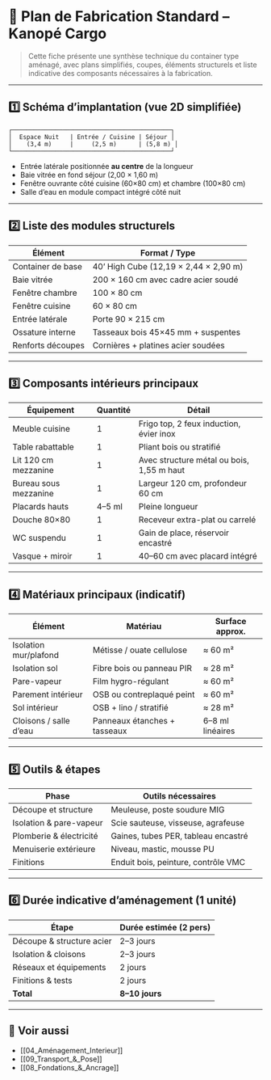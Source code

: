 # 📐 Plan de Fabrication Standard – Kanopé Cargo

> Cette fiche présente une synthèse technique du container type aménagé, avec plans simplifiés, coupes, éléments structurels et liste indicative des composants nécessaires à la fabrication.

---

## 1️⃣ Schéma d’implantation (vue 2D simplifiée)

```text
┌────────────────────────────────────────────┐
│  Espace Nuit   | Entrée / Cuisine | Séjour │
│    (3,4 m)     |     (2,5 m)      | (5,8 m) │
└────────────────────────────────────────────┘
```

- Entrée latérale positionnée **au centre** de la longueur
- Baie vitrée en fond séjour (2,00 × 1,60 m)
- Fenêtre ouvrante côté cuisine (60×80 cm) et chambre (100×80 cm)
- Salle d’eau en module compact intégré côté nuit

---

## 2️⃣ Liste des modules structurels

| Élément                  | Format / Type                        |
|---------------------------|--------------------------------------|
| Container de base         | 40’ High Cube (12,19 × 2,44 × 2,90 m)|
| Baie vitrée               | 200 × 160 cm avec cadre acier soudé |
| Fenêtre chambre           | 100 × 80 cm                          |
| Fenêtre cuisine           | 60 × 80 cm                           |
| Entrée latérale           | Porte 90 × 215 cm                    |
| Ossature interne          | Tasseaux bois 45×45 mm + suspentes  |
| Renforts découpes         | Cornières + platines acier soudées   |

---

## 3️⃣ Composants intérieurs principaux

| Équipement              | Quantité | Détail                                       |
|--------------------------|----------|----------------------------------------------|
| Meuble cuisine           | 1        | Frigo top, 2 feux induction, évier inox       |
| Table rabattable         | 1        | Pliant bois ou stratifié                      |
| Lit 120 cm mezzanine     | 1        | Avec structure métal ou bois, 1,55 m haut     |
| Bureau sous mezzanine    | 1        | Largeur 120 cm, profondeur 60 cm              |
| Placards hauts           | 4–5 ml   | Pleine longueur                               |
| Douche 80×80             | 1        | Receveur extra-plat ou carrelé                |
| WC suspendu              | 1        | Gain de place, réservoir encastré             |
| Vasque + miroir          | 1        | 40–60 cm avec placard intégré                 |

---

## 4️⃣ Matériaux principaux (indicatif)

| Élément               | Matériau                        | Surface approx. |
|------------------------|----------------------------------|------------------|
| Isolation mur/plafond  | Métisse / ouate cellulose        | ≈ 60 m²          |
| Isolation sol          | Fibre bois ou panneau PIR        | ≈ 28 m²          |
| Pare-vapeur            | Film hygro-régulant              | ≈ 60 m²          |
| Parement intérieur     | OSB ou contreplaqué peint        | ≈ 60 m²          |
| Sol intérieur          | OSB + lino / stratifié           | ≈ 28 m²          |
| Cloisons / salle d’eau | Panneaux étanches + tasseaux     | 6–8 ml linéaires |

---

## 5️⃣ Outils & étapes

| Phase                      | Outils nécessaires                 |
|----------------------------|------------------------------------|
| Découpe et structure       | Meuleuse, poste soudure MIG        |
| Isolation & pare-vapeur    | Scie sauteuse, visseuse, agrafeuse |
| Plomberie & électricité    | Gaines, tubes PER, tableau encastré|
| Menuiserie extérieure      | Niveau, mastic, mousse PU          |
| Finitions                  | Enduit bois, peinture, contrôle VMC|

---

## 6️⃣ Durée indicative d’aménagement (1 unité)

| Étape                        | Durée estimée (2 pers) |
|------------------------------|--------------------------|
| Découpe & structure acier    | 2–3 jours                |
| Isolation & cloisons         | 2–3 jours                |
| Réseaux et équipements       | 2 jours                  |
| Finitions & tests            | 2 jours                  |
| **Total**                    | **8–10 jours**           |

---

## 🔗 Voir aussi

- [[04_Aménagement_Interieur]]
- [[09_Transport_&_Pose]]
- [[08_Fondations_&_Ancrage]]
